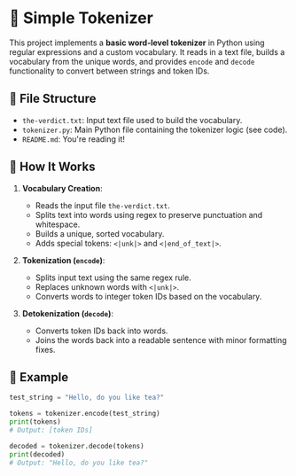 # 🧠 Simple Tokenizer

This project implements a **basic word-level tokenizer** in Python using regular expressions and a custom vocabulary. It reads in a text file, builds a vocabulary from the unique words, and provides `encode` and `decode` functionality to convert between strings and token IDs.

## 📄 File Structure

- `the-verdict.txt`: Input text file used to build the vocabulary.
- `tokenizer.py`: Main Python file containing the tokenizer logic (see code).
- `README.md`: You're reading it!

## 🚀 How It Works

1. **Vocabulary Creation**:
   - Reads the input file `the-verdict.txt`.
   - Splits text into words using regex to preserve punctuation and whitespace.
   - Builds a unique, sorted vocabulary.
   - Adds special tokens: `<|unk|>` and `<|end_of_text|>`.

2. **Tokenization (`encode`)**:
   - Splits input text using the same regex rule.
   - Replaces unknown words with `<|unk|>`.
   - Converts words to integer token IDs based on the vocabulary.

3. **Detokenization (`decode`)**:
   - Converts token IDs back into words.
   - Joins the words back into a readable sentence with minor formatting fixes.

## 🧪 Example

```python
test_string = "Hello, do you like tea?"

tokens = tokenizer.encode(test_string)
print(tokens)
# Output: [token IDs]

decoded = tokenizer.decode(tokens)
print(decoded)
# Output: "Hello, do you like tea?"
